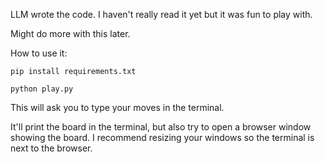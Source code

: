 LLM wrote the code. I haven't really read it yet but it was fun to play with.

Might do more with this later. 

How to use it:

```
pip install requirements.txt

python play.py
```

This will ask you to type your moves in the terminal.

It'll print the board in the terminal, but also try to open a browser window showing the board. I recommend resizing your windows so the terminal is next to the browser.